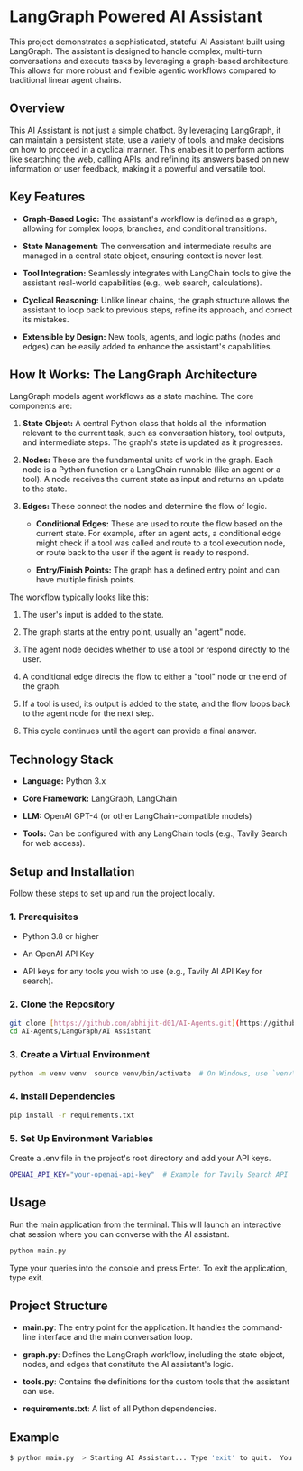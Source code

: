 LangGraph Powered AI Assistant
==============================

This project demonstrates a sophisticated, stateful AI Assistant built using LangGraph. The assistant is designed to handle complex, multi-turn conversations and execute tasks by leveraging a graph-based architecture. This allows for more robust and flexible agentic workflows compared to traditional linear agent chains.

Overview
--------

This AI Assistant is not just a simple chatbot. By leveraging LangGraph, it can maintain a persistent state, use a variety of tools, and make decisions on how to proceed in a cyclical manner. This enables it to perform actions like searching the web, calling APIs, and refining its answers based on new information or user feedback, making it a powerful and versatile tool.

Key Features
------------

*   **Graph-Based Logic:** The assistant's workflow is defined as a graph, allowing for complex loops, branches, and conditional transitions.
    
*   **State Management:** The conversation and intermediate results are managed in a central state object, ensuring context is never lost.
    
*   **Tool Integration:** Seamlessly integrates with LangChain tools to give the assistant real-world capabilities (e.g., web search, calculations).
    
*   **Cyclical Reasoning:** Unlike linear chains, the graph structure allows the assistant to loop back to previous steps, refine its approach, and correct its mistakes.
    
*   **Extensible by Design:** New tools, agents, and logic paths (nodes and edges) can be easily added to enhance the assistant's capabilities.
    

How It Works: The LangGraph Architecture
----------------------------------------

LangGraph models agent workflows as a state machine. The core components are:

1.  **State Object:** A central Python class that holds all the information relevant to the current task, such as conversation history, tool outputs, and intermediate steps. The graph's state is updated as it progresses.
    
2.  **Nodes:** These are the fundamental units of work in the graph. Each node is a Python function or a LangChain runnable (like an agent or a tool). A node receives the current state as input and returns an update to the state.
    
3.  **Edges:** These connect the nodes and determine the flow of logic.
    
    *   **Conditional Edges:** These are used to route the flow based on the current state. For example, after an agent acts, a conditional edge might check if a tool was called and route to a tool execution node, or route back to the user if the agent is ready to respond.
        
    *   **Entry/Finish Points:** The graph has a defined entry point and can have multiple finish points.
        

The workflow typically looks like this:

1.  The user's input is added to the state.
    
2.  The graph starts at the entry point, usually an "agent" node.
    
3.  The agent node decides whether to use a tool or respond directly to the user.
    
4.  A conditional edge directs the flow to either a "tool" node or the end of the graph.
    
5.  If a tool is used, its output is added to the state, and the flow loops back to the agent node for the next step.
    
6.  This cycle continues until the agent can provide a final answer.
    

Technology Stack
----------------

*   **Language:** Python 3.x
    
*   **Core Framework:** LangGraph, LangChain
    
*   **LLM:** OpenAI GPT-4 (or other LangChain-compatible models)
    
*   **Tools:** Can be configured with any LangChain tools (e.g., Tavily Search for web access).
    

Setup and Installation
----------------------

Follow these steps to set up and run the project locally.

### 1\. Prerequisites

*   Python 3.8 or higher
    
*   An OpenAI API Key
    
*   API keys for any tools you wish to use (e.g., Tavily AI API Key for search).
    

### 2\. Clone the Repository

```Bash 
git clone [https://github.com/abhijit-d01/AI-Agents.git](https://github.com/abhijit-d01/AI-Agents.git)  
cd AI-Agents/LangGraph/AI Assistant
```
### 3\. Create a Virtual Environment

```Bash
python -m venv venv  source venv/bin/activate  # On Windows, use `venv\Scripts\activate
```
### 4\. Install Dependencies

```Bash
pip install -r requirements.txt
```
### 5\. Set Up Environment Variables

Create a .env file in the project's root directory and add your API keys.

```Bash
OPENAI_API_KEY="your-openai-api-key"  # Example for Tavily Search API  # TAVILY_API_KEY="your-tavily-api-key"
```
Usage
-----

Run the main application from the terminal. This will launch an interactive chat session where you can converse with the AI assistant.

```Bash
python main.py
```

Type your queries into the console and press Enter. To exit the application, type exit.

Project Structure
-----------------

*   **main.py**: The entry point for the application. It handles the command-line interface and the main conversation loop.
    
*   **graph.py**: Defines the LangGraph workflow, including the state object, nodes, and edges that constitute the AI assistant's logic.
    
*   **tools.py**: Contains the definitions for the custom tools that the assistant can use.
    
*   **requirements.txt**: A list of all Python dependencies.
    

Example
-------

```Bash
$ python main.py  > Starting AI Assistant... Type 'exit' to quit.  You: What was the score of the latest world cup final and who scored the goals?  > Assistant is thinking... (Calling Agent -> Using Tool: tavily_search_results_json)  Assistant: The final of the 2022 FIFA World Cup between Argentina and France ended in a 3-3 draw after extra time. Argentina won the subsequent penalty shootout 4-2.  The goal scorers were:  - **Argentina:** Lionel Messi (2 goals), Ángel Di María (1 goal).  - **France:** Kylian Mbappé (3 goals - a hat-trick).   
```